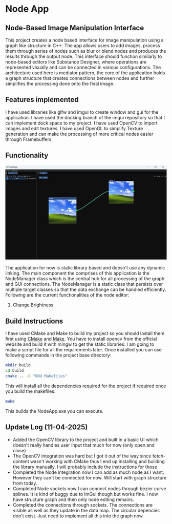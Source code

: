 # Node App

## Node-Based Image Manipulation Interface

This project creates a node based interface for image manipulation using a graph like structure in C++. The app allows users to add images, process them through series of nodes such as blur or blend nodes and produces the results through the output node. This interface should function similarly to node-based editors like Substance Designer, where operations are represented visually and can be connected in various configurations. The architecture used here is mediator pattern, the core of the application holds a graph structure that creates connections between nodes and further simplifies the processing done onto the final image.

## Features implemented

I have used libraries like glfw and imgui to create window and gui for the application. I have used the docking branch of the imgui repository so that I can implement dock space to my project. I have used OpenCV to import images and edit textures. I have used OpenGL to simplify Texture generation and can make the processing of more critical nodes easier through Framebuffers.

## Functionality

![Example](assets/example.png)

The application for now is static library based and doesn't use any dynamic linking. The main component the comprises of this application is the NodeManager class which is the central hub for all processing of the graph and GUI connections. The NodeManager is a static class that persists over multiple target classes so that the data exchange can be handled efficiently. Following are the current functionalities of the node editor:

1. Change Brightness

## Build Instructions
I have used CMake and Make to build my project so you should install them first using [CMake](https://cmake.org/download/) and [Make](https://ftp.gnu.org/gnu/make/). You have to install opencv from the official website and build it with mingw to get the static libraries. I am going to make a script file for all the requirements later. Once installed you can use following commands in the project base directory:
```bash
mkdir build
cd build
cmake .. -G "GNU Makefiles"
```

This will install all the dependencies required for the project if required once you build the makefiles. 
``` bash
make
```
This builds the NodeApp.exe you can execute.


## Update Log (11-04-2025)

- Added the OpenCV library to the project and built in a basic UI which doesn't really handles user input that much for now (only open and close)
- The OpenCV integration was hard but I got it out of the way since fetch-content wasn't working with CMake thus I end up installing and building the library manually. I will probably include the instructions for those
- Completed the Node integration now I can add as much node as I want. However they can't be connected for now. Will start with graph structure from today.
- Completed Node sockets now I can connect nodes through bezier curve splines. It is kind of buggy due to ImGui though but works fine. I now have structure graph and then only node editing remains.
- Completed the connections through sockets. The connections are visible as well as they update in the data map. The circular depencies don't exist. Just need to implement all this into the graph now.
